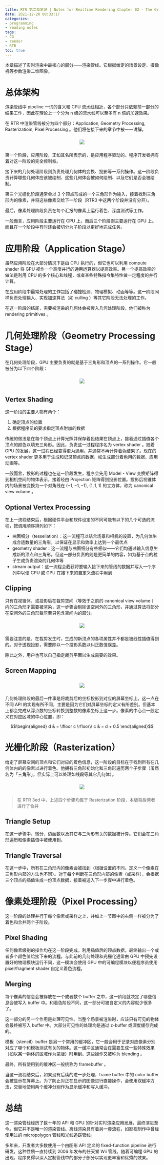 ```yaml
---
title: RTR 第二章笔记 | Notes for Realtime Rendering Chapter 02 - The Graphics Render Pipeline
date: 2021-12-20 00:33:17
categories: 
- programming
- reading notes
tags:
- CG
- render
- RTR
toc: true
---
```


本章描述了实时渲染中最核心的部分——渲染管线。它根据给定的场景设定、摄像机等参数渲染二维图像。

# 总体架构

渲染管线中 pipeline 一词的含义和 CPU 流水线相近，各个部分只依赖前一部分的结果工作，因此在理论上一个分为 n 级的流水线可以至多有 n 倍的加速效果。

在 RTR 中渲染管线被分为四个部分：Application, Geometry Processing, Rasterizatioin, Pixel Processing 。他们将在接下来的章节中被一一讲解。

<center><img src="overview.png" style="max-height: 25vh; margin: 10px 0" /></center>

第一个阶段，应用阶段，正如其名所表示的，是应用程序驱动的。程序开发者拥有着对这一阶段的完全控制权。

接下来的几何处理阶段则负责处理几何体的变换、投影等一系列操作。这一阶段负责计算哪些几何体应该被绘制、这些几何体会被如何绘制、以及它们是否会被绘制。

第三个光栅化阶段通常会以 3 个顶点形成的一个三角形作为输入，接着找到三角形内的像素，并将这些像素交给下一阶段（RTR3 中这两个阶段并没有分开）。

最后，像素处理阶段负责在每个汇报的像素上运行着色、深度测试等工作。

一般而言，应用阶段主要运行在 CPU 上，而后三个阶段则主要运行在 GPU 上。而且在一个阶段中有时还会被切分为子阶段以更好地完成任务。

# 应用阶段（Application Stage）

虽然应用阶段在大部分情况下是由 CPU 执行的，但它也可以利用 compute shader 将 GPU 视作一个高度并行的通用运算器以提高效率。另一个提高效率的做法是利用 CPU 的多个核心和线程，或者某些特殊指令集特性做一定程度的并行计算。

在应用阶段中最常处理的工作包括了碰撞检测、物理模拟、动画等等。这一阶段同样负责处理输入、实现加速算法（如 culling ）等其它阶段无法处理的工作。

在这一阶段的结尾，需要被渲染的几何体会被传入几何处理阶段，他们被称为 rendering primitives 。

# 几何处理阶段（Geometry Processing Stage）

在几何处理阶段，GPU 主要负责的就是基于三角形和顶点的一系列操作。它一般被分为以下四个阶段：

<center><img src="geometry_overview.png" style="max-height: 12vh; margin: 10px 0" /></center>

## Vertex Shading

这一阶段的主要人物有两个：

1. 确定顶点的位置
2. 根据程序员的要求指定顶点附加的数据

传统的做法是在每个顶点上计算光照并保存着色结果在顶点上，接着通过插值各个顶点的颜色以填充三角形。因此，负责这一过程程序名为 vertex shader 。随着 GPU 的发展，这一过程已经变得更为通用，并通常不再计算着色结果了。现在的 vertex shader 更多用于生成和记录顶点的数据，如生成部分着色用的数据、应用动画等。

一般而言，投影的过程也在这一阶段发生，程序会先用 Model - View 变换矩阵得到相机空间的物体表示，接着经由 Projection 矩阵得到投影位置。投影后视锥体内的场景被变换为一个对角线在 $(-1,-1,-1),\ (1,1,1)$ 的立方体，称为 canonical view volume 。

## Optional Vertex Processing

在上一流程结束后，根据硬件平台和软件设定的不同可能有以下的几个可选的流程，按调用顺序排列如下：

- 曲面细分（tessellation）：这一流程可以结合场景和相机的设置，为几何体生成合适数量的三角形，以保证在显示和效率上达到一个最优点
- geometry shader：这一流程与曲面细分有些相似——它们均通过输入信息生成新的顶点和三角形。但这一部分负责的则是更简单的内容，如为基于点的粒子生成负责渲染的几何体等
- stream output：这一流程会截获将要输入接下来的管线的数据并写入一个序列中以便 CPU 或 GPU 在接下来的自定义流程中用到

## Clipping

只有在视锥体，或投影后在裁剪空间（等效于之前的 canonical view volume ）内的三角形才需要被渲染，这一步骤会剔除该空间外的三角形，并通过算法将部分在空间外的三角形裁剪至只包含空间内的部分。

<center><img src="clipping.png" style="max-height: 30vh; margin: 10px 0" /></center>

需要注意的是，在裁剪发生时，生成的新顶点的各项属性并不都是被线性插值得到的。对于透视投影，需要除以一个投影系数以纠正数值误差。

除此之外，用户也可以自己指定裁剪平面以生成需要的效果。

## Screen Mapping

<center><img src="scene_mapping.png" style="max-height: 30vh; margin: 10px 0" /></center>

几何处理阶段的最后一件事是将裁剪后的坐标投影到对应的屏幕坐标上。这一点在不同 API 的实现有所不同，主要是因为它们对屏幕坐标的定义有所差别。但基本上都会完成从浮点数的坐标转换到整数的像素坐标上这一步。像素的中心点一般定义在对应区域的中心位置，即：

$$\begin{aligned}
d & = \lfloor c \rfloor\\
c & = d + 0.5
\end{aligned}$$

# 光栅化阶段（Rasterization）

给定了屏幕空间的顶点和它们对应的着色信息，这一阶段的目标在于找到所有在几何体内的的像素以进行着色。他拥有三角形初始化和三角形遍历两个子步骤（虽然名为「三角形」，但实际上可以处理如线段等其它几何体）。

<center><img src="rasterization_overview.png" style="max-height: 18vh; margin: 10px 0" /></center>

> 在 RTR 3ed 中，上述四个步骤均属于 Rasterization 阶段，本版将后两者进行了合并
> 

## Triangle Setup

在这一步骤中，微分、边函数以及其它与三角形有关的数据被计算。它们会在三角形遍历和像素插值中被使用到。

## Triangle Traversal

在这一步中，所有在三角形内的像素会被找到（根据设置的不同，定义一个像素在三角形内部的方法也不同）。对于每个判断在三角形内部的像素（或采样），会根据三个顶点的插值生成一份顶点数据，接着被送入下一步骤中进行着色。

# 像素处理阶段（Pixel Processing）

这一阶段的处理并行于每个像素或采样之上，并如上一节图中的右侧一样被分为了着色和合并两个子阶段。

## Pixel Shading

任何像素级别的操作均在这一阶段完成。利用插值后的顶点数据，最终输出一个或者多个颜色值给接下来的流程。与此前的几何处理和光栅化通常由 GPU 中预先设置好的物理模块运行不同，这一模块会使用 GPU 中的可编程模块以便程序员使用 pixel/fragment shader 自定义着色流程。

## Merging

每个像素的信息会被存放在一个或者数个 buffer 之中，这一阶段就决定了哪些信息会被写入 buffer 中。和着色阶段不同，这一部分可被自定义的内容就少很多了。

这一部分的另一个作用是处理可见性。当整个场景被渲染时，应该只有可见的物体会最终被写入 buffer 中。大部分可见性的处理均是通过 z-buffer 或深度缓存完成的。

模板（stencil）buffer 是另一个常用的缓冲区，它一般会用于记录对应像素分别对应了哪个和模板测试有关的物体。这一缓冲区通常会在需要生成一些特殊效果（如以某一物体的区域作为蒙版）时用到。这些操作又被称为 blending 。

最终，所有使用到的缓冲区一般统称为 framebuffer 。

当这一流程结束后，如果没有后续的进一步处理，frame buffer 中的 color buffer 会被显示在屏幕上。为了防止对正在显示的图像进行直接操作，会使用双缓冲方法，交替地使用两个缓冲分别作为显示缓冲和写入缓冲。

# 总结

这一渲染管线经历了数十年的 API 和 GPU 的针对实时渲染应用发展，最终演进至今。但它并不是唯一的渲染管线。离线渲染具有着另一套流程，如影视制作中曾经使用过的 micropolygon 管线和光线追踪管线。

多年来，开发者大多数使用一个由图形 API 定义的 fixed-function pipeline 进行研发，这种性质一直持续到 2006 年发布的任天堂 Wii 管线。随着可编程 GPU 的出现，程序员得以深入定制管线中的部分子部分以实现更丰富和优秀的效果。